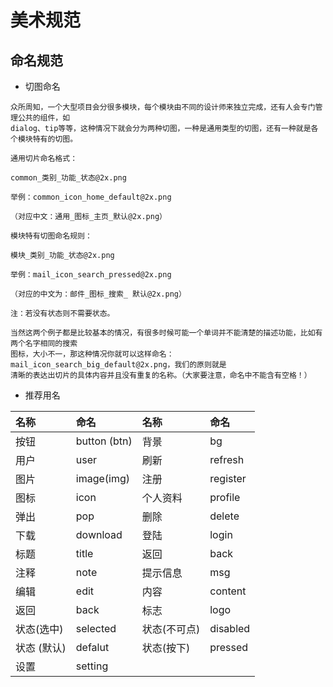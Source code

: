 # 美术规范

## 命名规范

* 切图命名

```
众所周知，一个大型项目会分很多模块，每个模块由不同的设计师来独立完成，还有人会专门管理公共的组件，如
dialog、tip等等，这种情况下就会分为两种切图，一种是通用类型的切图，还有一种就是各个模块特有的切图。

通用切片命名格式：

common_类别_功能_状态@2x.png

举例：common_icon_home_default@2x.png

（对应中文：通用_图标_主页_默认@2x.png）

模块特有切图命名规则：

模块_类别_功能_状态@2x.png

举例：mail_icon_search_pressed@2x.png

（对应的中文为：邮件_图标_搜索_ 默认@2x.png）

注：若没有状态则不需要状态。

当然这两个例子都是比较基本的情况，有很多时候可能一个单词并不能清楚的描述功能，比如有两个名字相同的搜索
图标，大小不一，那这种情况你就可以这样命名：mail_icon_search_big_default@2x.png，我们的原则就是
清晰的表达出切片的具体内容并且没有重复的名称。（大家要注意，命名中不能含有空格！）
```

* 推荐用名

| 名称 | 命名 | 名称 | 命名 |
| :--- | :--- | :--- | :--- |
| 按钮 | button \(btn\) | 背景 | bg |
| 用户 | user | 刷新 | refresh |
| 图片 | image\(img\) | 注册 | register |
| 图标 | icon | 个人资料 | profile |
| 弹出 | pop | 删除 | delete |
| 下载 | download | 登陆 | login |
| 标题 | title | 返回 | back |
| 注释 | note | 提示信息 | msg |
| 编辑 | edit | 内容 | content |
| 返回 | back | 标志 | logo |
| 状态\(选中\) | selected | 状态\(不可点\) | disabled |
| 状态 \(默认\) | defalut | 状态\(按下\) | pressed |
| 设置 | setting |  |  |



